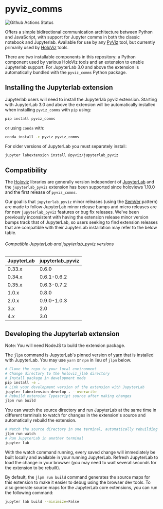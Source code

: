 # pyviz_comms

![Github Actions Status](https://github.com/holoviz/pyviz_comms/workflows/test/badge.svg)

Offers a simple bidirectional communication architecture between Python and JavaScript, 
with support for Jupyter comms in both the classic notebook and Jupyterlab.
Available for use by any [PyViz](https://pyviz.org) tool, but currently primarily used by
[HoloViz](https://holoviz.org) tools.

There are two installable components in this repository: a Python
component used by various HoloViz tools and an extension to enable
Jupyterlab support. For JupyterLab 3.0 and above the extension is automatically
bundled with the `pyviz_comms` Python package.

## Installing the Jupyterlab extension

Jupyterlab users will need to install the Jupyterlab pyviz extension. Starting with JupyterLab 3.0 and above the extension will be automatically installed when installing `pyviz_comms` with `pip` using:

```bash
pip install pyviz_comms
```

or using `conda` with:

```bash
conda install -c pyviz pyviz_comms
```

For older versions of JupyterLab you must separately install:

```bash
jupyter labextension install @pyviz/jupyterlab_pyviz
```

## Compatibility

The [Holoviz](https://github.com/holoviz/holoviz) libraries are generally version independent of
[JupyterLab](https://github.com/jupyterlab/jupyterlab) and the ``jupyterlab_pyviz`` extension
has been supported since holoviews 1.10.0 and the first release of ``pyviz_comms``.

Our goal is that ``jupyterlab_pyviz`` minor releases (using the [SemVer](https://semver.org/) pattern) are
made to follow JupyterLab minor release bumps and micro releases are for new ``jupyterlab_pyviz`` features
or bug fix releases. We've been previously inconsistent with having the extension release minor version bumps
track that of JupyterLab, so users seeking to find extension releases that are compatible with their JupyterLab
installation may refer to the below table.

###### Compatible JupyterLab and jupyterlab_pyviz versions

| JupyterLab    | jupyterlab_pyviz |
| ------------- | ---------------- |
| 0.33.x        | 0.6.0            |
| 0.34.x        | 0.6.1-0.6.2      |
| 0.35.x        | 0.6.3-0.7.2      |
| 1.0.x         | 0.8.0            |
| 2.0.x         | 0.9.0-1.0.3      |
| 3.x           | 2.0              |
| 4.x           | 3.0              |

## Developing the Jupyterlab extension

Note: You will need NodeJS to build the extension package.

The `jlpm` command is JupyterLab's pinned version of
[yarn](https://yarnpkg.com/) that is installed with JupyterLab. You may use
`yarn` or `npm` in lieu of `jlpm` below.

```bash
# Clone the repo to your local environment
# Change directory to the holoviz_jlab directory
# Install package in development mode
pip install -e .
# Link your development version of the extension with JupyterLab
jupyter labextension develop . --overwrite
# Rebuild extension Typescript source after making changes
jlpm run build
```

You can watch the source directory and run JupyterLab at the same time in different terminals to watch for changes in the extension's source and automatically rebuild the extension.

```bash
# Watch the source directory in one terminal, automatically rebuilding when needed
jlpm run watch
# Run JupyterLab in another terminal
jupyter lab
```

With the watch command running, every saved change will immediately be built locally and available in your running JupyterLab. Refresh JupyterLab to load the change in your browser (you may need to wait several seconds for the extension to be rebuilt).

By default, the `jlpm run build` command generates the source maps for this extension to make it easier to debug using the browser dev tools. To also generate source maps for the JupyterLab core extensions, you can run the following command:

```bash
jupyter lab build --minimize=False
```

